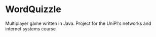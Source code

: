 # WordQuizzle
Multiplayer game written in Java. Project for the UniPI's networks and internet systems course

